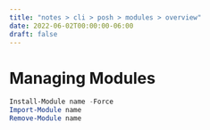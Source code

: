 ```yaml
---
title: "notes > cli > posh > modules > overview"
date: 2022-06-02T00:00:00-06:00
draft: false
---
```


# Managing Modules
```powershell
Install-Module name -Force
Import-Module name
Remove-Module name
```